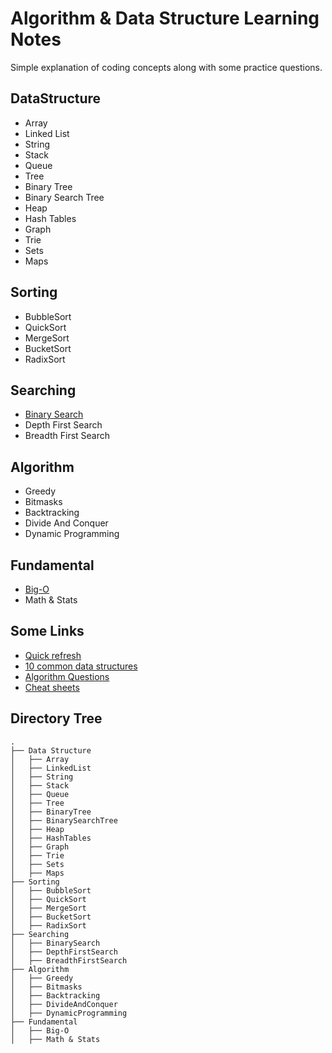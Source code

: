 # Algorithm & Data Structure Learning Notes
Simple explanation of coding concepts along with some practice questions.

## DataStructure
- Array
- Linked List
- String
- Stack
- Queue
- Tree
- Binary Tree
- Binary Search Tree
- Heap
- Hash Tables
- Graph
- Trie
- Sets
- Maps

## Sorting
- BubbleSort
- QuickSort
- MergeSort
- BucketSort
- RadixSort

## Searching
- [Binary Search](https://github.com/weekendchow/coding-concepts/blob/master/Searching/BinarySearch.md)
- Depth First Search
- Breadth First Search


## Algorithm
- Greedy
- Bitmasks
- Backtracking
- Divide And Conquer
- Dynamic Programming


## Fundamental
- [Big-O](https://github.com/weekendchow/coding-concepts/blob/master/Fundamental/Big-O.md)
- Math & Stats


## Some Links
- [Quick refresh](https://github.com/kdn251/interviews#algorithms)
- [10 common data structures](https://medium.freecodecamp.org/10-common-data-structures-explained-with-videos-exercises-aaff6c06fb2b)
- [Algorithm Questions](https://github.com/yangshun/tech-interview-handbook/tree/master/algorithms)
- [Cheat sheets](https://github.com/aspittel/coding-cheat-sheets)

## Directory Tree
```
.
├── Data Structure
│   ├── Array
│   ├── LinkedList
│   ├── String
│   ├── Stack
│   ├── Queue
│   ├── Tree
│   ├── BinaryTree
│   ├── BinarySearchTree
│   ├── Heap
│   ├── HashTables
│   ├── Graph
│   ├── Trie
│   ├── Sets
│   ├── Maps
├── Sorting
│   ├── BubbleSort
│   ├── QuickSort
│   ├── MergeSort
│   ├── BucketSort
│   ├── RadixSort
├── Searching
│   ├── BinarySearch
│   ├── DepthFirstSearch
│   ├── BreadthFirstSearch
├── Algorithm
│   ├── Greedy
│   ├── Bitmasks
│   ├── Backtracking
│   ├── DivideAndConquer
│   ├── DynamicProgramming
├── Fundamental
│   ├── Big-O
│   ├── Math & Stats
```

